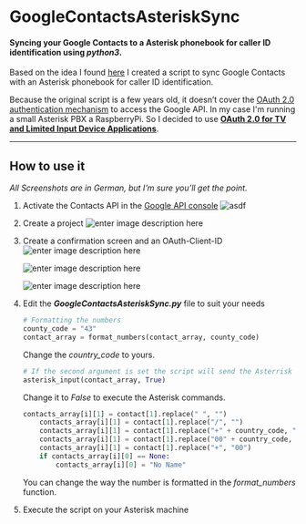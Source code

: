 
# GoogleContactsAsteriskSync #
#### Syncing your Google Contacts to a Asterisk phonebook for caller ID identification using *python3*. ####

Based on the idea I found [here](http://pbxinaflash.com/community/threads/google-contacts-to-asterisk-phonebook.10943/) I created a script to sync Google Contacts with an Asterisk phonebook for caller ID identification.

Because the original script is a few years old, it doesn’t cover the [OAuth 2.0 authentication mechanism](https://developers.google.com/identity/protocols/OAuth2) to access the Google API.
In my case I'm running a small Asterisk PBX a RaspberryPi. So I decided to use **[OAuth 2.0 for TV and Limited Input Device Applications](https://developers.google.com/identity/protocols/OAuth2ForDevices)**.

----------

## How to use it ##
*All Screenshots are in German, but I’m sure you’ll get the point.*

1. Activate the Contacts API in the [Google API console](https://console.developers.google.com/apis/library)
	 ![asdf](http://i.imgur.com/Zf9s2ku.jpg)
	 
2.  Create a project
	![enter image description here](http://i.imgur.com/3GSWvCZ.jpg)

3. Create a confirmation screen and an OAuth-Client-ID
	![enter image description here](http://i.imgur.com/rYyieZF.jpg)
	
	![enter image description here](http://i.imgur.com/BAFNIgp.jpg)

	![enter image description here](http://i.imgur.com/cx0wGLF.jpg)

4. Edit the ***GoogleContactsAsteriskSync.py*** file to suit your needs
	```python
	# Formatting the numbers
	county_code = "43"
	contact_array = format_numbers(contact_array, county_code)
	```
    Change the *country_code* to yours.

    ```python
    # If the second argument is set the script will send the Asterrisk commands to the print console instead of the system console
    asterisk_input(contact_array, True)
    ```
    Change it to *False* to execute the Asterisk commands.

    ```python
    contacts_array[i][1] = contact[1].replace(" ", "")
        contacts_array[i][1] = contact[1].replace("/", "")
        contacts_array[i][1] = contact[1].replace("+" + country_code, "0")
        contacts_array[i][1] = contact[1].replace("00" + country_code, "0")
        contacts_array[i][1] = contact[1].replace("+", "00")
        if contacts_array[i][0] == None:
            contacts_array[i][0] = "No Name"
    ```
    You can change the way the number is formatted in the *format_numbers* function.

5. Execute the script on your Asterisk machine